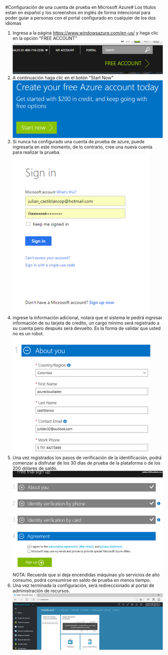 #Configuración de una cuenta de prueba en Microsoft Azure#
<span class="alert alert-info">
Los titulos estan en español y los screenshos en inglés de forma intencional para poder guiar a personas
 con el portal configurado en cualquier de los dos idiomas</span>
 <span id="Tarea1" cuentaprueba="julidev32@outlook.com" />
 1. Ingresa a la página https://www.windowsazure.com/en-us/  y haga clic en la opción "FREE ACCOUNT"
 ![mediafile](/Modulo1/media/01.PNG)
 2. A continuación haga clic en el botón "Start Now"
 ![mediafile](/Modulo1/media/02.png)
 3. Si nunca ha configurado una cuenta de prueba de azure, puede ingresarla en este momento, de lo contrario, cree una nueva cuenta para realizar la prueba.
 ![mediafile](/Modulo1/media/03.png)
 4. ingrese la información adicional, notará que el sistema le pedirá ingresar información de su tarjeta de credito, un cargo minimo será registrado a su cuenta pero después será devuelto.  Es la forma de validar que usted no es un robot.
 ![mediafile](/Modulo1/media/04.png)
 5. Una vez registrados los pasos de verificación de la identificación, podrá comenzar a disfrutar de los 30 días de prueba de la plataforma o de los 200 dólares de saldo.
 ![mediafile](/Modulo1/media/05.png)
 NOTA:  Recuerde que si deja encendidas máquinas y/o servicios de alto consumo, podrá consumirse en saldo de prueba en menos tiempo.
 6. Una vez terminada la configuración, será redireccionado al portal de administración de recursos.
 ![mediafile](/Modulo1/media/06.png)
 
 
